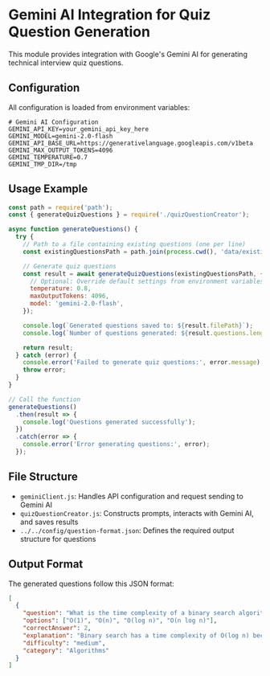 # Gemini AI Integration for Quiz Question Generation

This module provides integration with Google's Gemini AI for generating technical interview quiz questions.

## Configuration

All configuration is loaded from environment variables:

```
# Gemini AI Configuration
GEMINI_API_KEY=your_gemini_api_key_here
GEMINI_MODEL=gemini-2.0-flash
GEMINI_API_BASE_URL=https://generativelanguage.googleapis.com/v1beta
GEMINI_MAX_OUTPUT_TOKENS=4096
GEMINI_TEMPERATURE=0.7
GEMINI_TMP_DIR=/tmp
```

## Usage Example

```javascript
const path = require('path');
const { generateQuizQuestions } = require('./quizQuestionCreator');

async function generateQuestions() {
  try {
    // Path to a file containing existing questions (one per line)
    const existingQuestionsPath = path.join(process.cwd(), 'data/existing-questions.txt');

    // Generate quiz questions
    const result = await generateQuizQuestions(existingQuestionsPath, {
      // Optional: Override default settings from environment variables
      temperature: 0.8,
      maxOutputTokens: 4096,
      model: 'gemini-2.0-flash',
    });

    console.log(`Generated questions saved to: ${result.filePath}`);
    console.log(`Number of questions generated: ${result.questions.length}`);

    return result;
  } catch (error) {
    console.error('Failed to generate quiz questions:', error.message);
    throw error;
  }
}

// Call the function
generateQuestions()
  .then(result => {
    console.log('Questions generated successfully');
  })
  .catch(error => {
    console.error('Error generating questions:', error);
  });
```

## File Structure

- `geminiClient.js`: Handles API configuration and request sending to Gemini AI
- `quizQuestionCreator.js`: Constructs prompts, interacts with Gemini AI, and saves results
- `../../config/question-format.json`: Defines the required output structure for questions

## Output Format

The generated questions follow this JSON format:

```json
[
  {
    "question": "What is the time complexity of a binary search algorithm?",
    "options": ["O(1)", "O(n)", "O(log n)", "O(n log n)"],
    "correctAnswer": 2,
    "explanation": "Binary search has a time complexity of O(log n) because it divides the search interval in half with each comparison.",
    "difficulty": "medium",
    "category": "Algorithms"
  }
]
```
